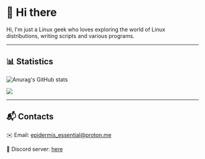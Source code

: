 # 👋 Hi there 

Hi, I'm just a Linux geek who loves exploring the world of Linux distributions, writing scripts and various programs.

---

## 📊 Statistics

![Anurag's GitHub stats](https://github-readme-stats.vercel.app/api?username=kabanbtw&show_icons=true&theme=transparent)

![](https://komarev.com/ghpvc/?username=kabanbtw&style=for-the-badge)

---

## 📬 Contacts

✉️ Email: epidermis_essential@proton.me

💬 Discord server: [here](https://discord.gg/2bFvWXRS6u)

